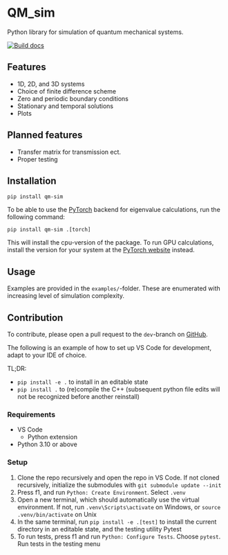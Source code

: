 # QM_sim

Python library for simulation of quantum mechanical systems.

[![Build docs](https://github.com/viljarjf/QM_sim/actions/workflows/build_docs.yml/badge.svg)](https://github.com/viljarjf/QM_sim/actions/workflows/build_docs.yml)

[//]: # (This is a comment. This comment should be on line 7. If this changes, also change the hard-coded line number for the start-line for the mdinclude at the top of docs/source/index.rst )

## Features 
- 1D, 2D, and 3D systems
- Choice of finite difference scheme
- Zero and periodic boundary conditions
- Stationary and temporal solutions
- Plots

## Planned features
- Transfer matrix for transmission ect.
- Proper testing

[//]: # (This is a comment. This comment should be on line 20. If this changes, also change the hard-coded line number for the end-line for the mdinclude at the top of docs/source/index.rst )

## Installation

`pip install qm-sim`

To be able to use the [PyTorch](https://pytorch.org/) backend for eigenvalue calculations, run the following command: 

`pip install qm-sim .[torch]`

This will install the cpu-version of the package. To run GPU calculations, install the version for your system at the [PyTorch website](https://pytorch.org/get-started/locally/) instead.

## Usage

Examples are provided in the `examples/`-folder.
These are enumerated with increasing level of simulation complexity.

## Contribution

To contribute, please open a pull request to the `dev`-branch on [GitHub](https://www.github.com/viljarjf/QM_sim/pulls).

The following is an example of how to set up VS Code for development, adapt to your IDE of choice.

TL;DR: 
- `pip install -e .` to install in an editable state
- `pip install .` to (re)compile the C++ (subsequent python file edits will not be recognized before another reinstall)

### Requirements
- VS Code
    - Python extension
- Python 3.10 or above

### Setup
1. Clone the repo recursively and open the repo in VS Code. If not cloned recursively, initialize the submodules with `git submodule update --init`
2. Press f1, and run `Python: Create Environment`. Select `.venv`
3. Open a new terminal, which should automatically use the virtual environment. If not, run `.venv\Scripts\activate` on Windows, or `source .venv/bin/activate` on Unix
4. In the same terminal, run `pip install -e .[test]` to install the current directory in an editable state, and the testing utility Pytest
5. To run tests, press f1 and run `Python: Configure Tests`. Choose `pytest`. Run tests in the testing menu
